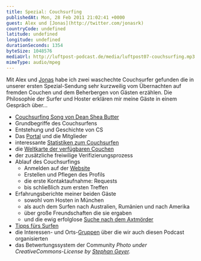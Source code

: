 ```yaml
---
title: Spezial: Couchsurfing
publishedAt: Mon, 28 Feb 2011 21:02:41 +0000
guest: Alex und [Jonas](http://twitter.com/jonasrk)
countryCode: undefined
latitude: undefined
longitude: undefined
durationSeconds: 1354
byteSize: 1048576 
mediaUrl: http://luftpost-podcast.de/media/luftpost07-couchsurfing.mp3
mimeType: audio/mpeg
---
```


Mit Alex und [Jonas](http://twitter.com/jonasrk) habe ich zwei waschechte Couchsurfer gefunden die in unserer ersten Spezial-Sendung sehr kurzweilig vom Übernachten auf fremden Couchen und dem Beherbergen von Gästen erzählen. Die Philosophie der Surfer und Hoster erklären mir meine Gäste in einem Gespräch über... 
* [Couchsurfing Song von Dean Shea Butter](http://www.youtube.com/watch?v=nKhOL%5FOy7YU)
* Grundbegriffe des Couchsurfens
* Entstehung und Geschichte von CS
* Das [Portal](http://couchsurfing.org/) und die Mitglieder
* interessante [Statistiken zum Couchsurfen](http://www.couchsurfing.org/statistics.html)
* die [Weltkarte der verfügbaren Couchen](http://www.couchsurfing.org/where%5Fare%5Fthey.html?large=1)
* der zusätzliche freiwilige Verifizierungsprozess
* Ablauf des Couchsurfings  
   * Anmelden auf der [Website](http://www.couchsurfing.org)  
   * Erstellen und Pflegen des Profils  
   * die erste Kontaktaufnahme: Requests  
   * bis schließlich zum ersten Treffen
* Erfahrungsberichte meiner beiden Gäste  
   * sowohl vom Hosten in München  
   * als auch dem Surfen nach Australien, Rumänien und nach Amerika  
   * über große Freundschaften die sie ergaben  
   * und die ewig erfolglose [Suche nach dem Axtmörder](http://www.couchsurfing.org/safety.html)
* [Tipps fürs Surfen](http://couchhopping.blogspot.com/2011/02/8-nutzliche-tipps-furs-couchsurfen.html)
* die Interessen- und Orts-[Gruppen](http://www.couchsurfing.org/groups.html?group%5Fcategory=0) über die wir auch diesen Podcast organisierten
* das Betwertungssystem der Community
_Photo under CreativeCommons-License by_ [_Stephan Geyer_](http://www.flickr.com/photos/stephangeyer/2579526909/)_._
